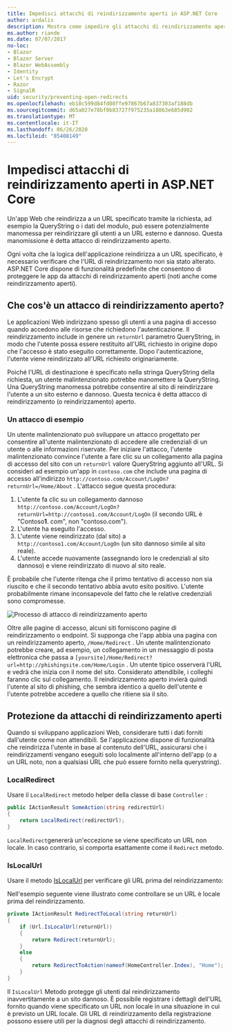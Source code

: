 ```yaml
---
title: Impedisci attacchi di reindirizzamento aperti in ASP.NET Core
author: ardalis
description: Mostra come impedire gli attacchi di reindirizzamento aperti contro un'app ASP.NET Core
ms.author: riande
ms.date: 07/07/2017
no-loc:
- Blazor
- Blazor Server
- Blazor WebAssembly
- Identity
- Let's Encrypt
- Razor
- SignalR
uid: security/preventing-open-redirects
ms.openlocfilehash: eb18c599d84fd08ffe97867b67a837303af188db
ms.sourcegitcommit: d65a027e78bf0b83727f975235a18863e685d902
ms.translationtype: MT
ms.contentlocale: it-IT
ms.lasthandoff: 06/26/2020
ms.locfileid: "85408149"
---
```

# <a name="prevent-open-redirect-attacks-in-aspnet-core"></a>Impedisci attacchi di reindirizzamento aperti in ASP.NET Core

Un'app Web che reindirizza a un URL specificato tramite la richiesta, ad esempio la QueryString o i dati del modulo, può essere potenzialmente manomessa per reindirizzare gli utenti a un URL esterno e dannoso. Questa manomissione è detta attacco di reindirizzamento aperto.

Ogni volta che la logica dell'applicazione reindirizza a un URL specificato, è necessario verificare che l'URL di reindirizzamento non sia stato alterato. ASP.NET Core dispone di funzionalità predefinite che consentono di proteggere le app da attacchi di reindirizzamento aperti (noti anche come reindirizzamento aperti).

## <a name="what-is-an-open-redirect-attack"></a>Che cos'è un attacco di reindirizzamento aperto?

Le applicazioni Web indirizzano spesso gli utenti a una pagina di accesso quando accedono alle risorse che richiedono l'autenticazione. Il reindirizzamento include in genere un `returnUrl` parametro QueryString, in modo che l'utente possa essere restituito all'URL richiesto in origine dopo che l'accesso è stato eseguito correttamente. Dopo l'autenticazione, l'utente viene reindirizzato all'URL richiesto originariamente.

Poiché l'URL di destinazione è specificato nella stringa QueryString della richiesta, un utente malintenzionato potrebbe manomettere la QueryString. Una QueryString manomessa potrebbe consentire al sito di reindirizzare l'utente a un sito esterno e dannoso. Questa tecnica è detta attacco di reindirizzamento (o reindirizzamento) aperto.

### <a name="an-example-attack"></a>Un attacco di esempio

Un utente malintenzionato può sviluppare un attacco progettato per consentire all'utente malintenzionato di accedere alle credenziali di un utente o alle informazioni riservate. Per iniziare l'attacco, l'utente malintenzionato convince l'utente a fare clic su un collegamento alla pagina di accesso del sito con un `returnUrl` valore QueryString aggiunto all'URL. Si consideri ad esempio un'app in `contoso.com` che include una pagina di accesso all'indirizzo `http://contoso.com/Account/LogOn?returnUrl=/Home/About` . L'attacco segue questa procedura:

1. L'utente fa clic su un collegamento dannoso `http://contoso.com/Account/LogOn?returnUrl=http://contoso1.com/Account/LogOn` (il secondo URL è "Contoso**1**. com", non "contoso.com").
2. L'utente ha eseguito l'accesso.
3. L'utente viene reindirizzato (dal sito) a `http://contoso1.com/Account/LogOn` (un sito dannoso simile al sito reale).
4. L'utente accede nuovamente (assegnando loro le credenziali al sito dannoso) e viene reindirizzato di nuovo al sito reale.

È probabile che l'utente ritenga che il primo tentativo di accesso non sia riuscito e che il secondo tentativo abbia avuto esito positivo. L'utente probabilmente rimane inconsapevole del fatto che le relative credenziali sono compromesse.

![Processo di attacco di reindirizzamento aperto](preventing-open-redirects/_static/open-redirection-attack-process.png)

Oltre alle pagine di accesso, alcuni siti forniscono pagine di reindirizzamento o endpoint. Si supponga che l'app abbia una pagina con un reindirizzamento aperto, `/Home/Redirect` . Un utente malintenzionato potrebbe creare, ad esempio, un collegamento in un messaggio di posta elettronica che passa a `[yoursite]/Home/Redirect?url=http://phishingsite.com/Home/Login` . Un utente tipico osserverà l'URL e vedrà che inizia con il nome del sito. Considerato attendibile, i colleghi faranno clic sul collegamento. Il reindirizzamento aperto invierà quindi l'utente al sito di phishing, che sembra identico a quello dell'utente e l'utente potrebbe accedere a quello che ritiene sia il sito.

## <a name="protecting-against-open-redirect-attacks"></a>Protezione da attacchi di reindirizzamento aperti

Quando si sviluppano applicazioni Web, considerare tutti i dati forniti dall'utente come non attendibili. Se l'applicazione dispone di funzionalità che reindirizza l'utente in base al contenuto dell'URL, assicurarsi che i reindirizzamenti vengano eseguiti solo localmente all'interno dell'app (o a un URL noto, non a qualsiasi URL che può essere fornito nella querystring).

### <a name="localredirect"></a>LocalRedirect

Usare il `LocalRedirect` metodo helper della classe di base `Controller` :

```csharp
public IActionResult SomeAction(string redirectUrl)
{
    return LocalRedirect(redirectUrl);
}
```

`LocalRedirect`genererà un'eccezione se viene specificato un URL non locale. In caso contrario, si comporta esattamente come il `Redirect` metodo.

### <a name="islocalurl"></a>IsLocalUrl

Usare il metodo [IsLocalUrl](/dotnet/api/Microsoft.AspNetCore.Mvc.IUrlHelper.islocalurl#Microsoft_AspNetCore_Mvc_IUrlHelper_IsLocalUrl_System_String_) per verificare gli URL prima del reindirizzamento:

Nell'esempio seguente viene illustrato come controllare se un URL è locale prima del reindirizzamento.

```csharp
private IActionResult RedirectToLocal(string returnUrl)
{
    if (Url.IsLocalUrl(returnUrl))
    {
        return Redirect(returnUrl);
    }
    else
    {
        return RedirectToAction(nameof(HomeController.Index), "Home");
    }
}
```

Il `IsLocalUrl` Metodo protegge gli utenti dal reindirizzamento inavvertitamente a un sito dannoso. È possibile registrare i dettagli dell'URL fornito quando viene specificato un URL non locale in una situazione in cui è previsto un URL locale. Gli URL di reindirizzamento della registrazione possono essere utili per la diagnosi degli attacchi di reindirizzamento.

